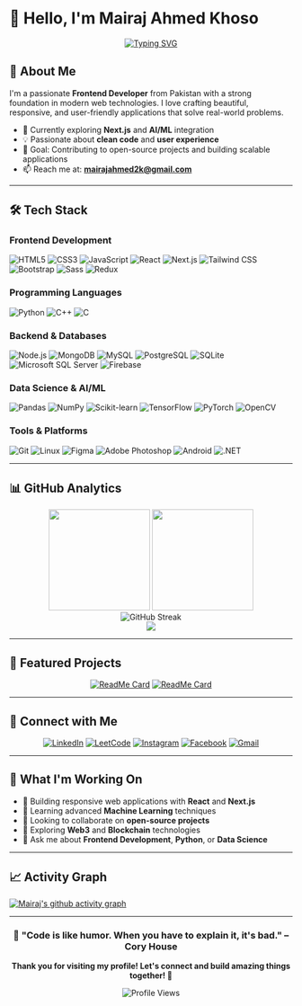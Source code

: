 # 👋 Hello, I'm Mairaj Ahmed Khoso

<div align="center">
  
[![Typing SVG](https://readme-typing-svg.herokuapp.com?font=Fira+Code&size=22&duration=3000&pause=1000&color=00D9FF&center=true&vCenter=true&width=600&lines=Frontend+Developer+%7C+Problem+Solver;Python+%7C+JavaScript+%7C+React+Expert;Building+Digital+Experiences;Always+Learning+New+Technologies)](https://git.io/typing-svg)

</div>

## 🚀 About Me

I'm a passionate **Frontend Developer** from Pakistan with a strong foundation in modern web technologies. I love crafting beautiful, responsive, and user-friendly applications that solve real-world problems.

- 🌱 Currently exploring **Next.js** and **AI/ML** integration
- 💡 Passionate about **clean code** and **user experience**
- 🎯 Goal: Contributing to open-source projects and building scalable applications
- 📫 Reach me at: **mairajahmed2k@gmail.com**

---

## 🛠️ Tech Stack

### **Frontend Development**
![HTML5](https://img.shields.io/badge/HTML5-E34F26?style=for-the-badge&logo=html5&logoColor=white)
![CSS3](https://img.shields.io/badge/CSS3-1572B6?style=for-the-badge&logo=css3&logoColor=white)
![JavaScript](https://img.shields.io/badge/JavaScript-F7DF1E?style=for-the-badge&logo=javascript&logoColor=black)
![React](https://img.shields.io/badge/React-20232A?style=for-the-badge&logo=react&logoColor=61DAFB)
![Next.js](https://img.shields.io/badge/Next.js-000000?style=for-the-badge&logo=next.js&logoColor=white)
![Tailwind CSS](https://img.shields.io/badge/Tailwind_CSS-38B2AC?style=for-the-badge&logo=tailwind-css&logoColor=white)
![Bootstrap](https://img.shields.io/badge/Bootstrap-563D7C?style=for-the-badge&logo=bootstrap&logoColor=white)
![Sass](https://img.shields.io/badge/Sass-CC6699?style=for-the-badge&logo=sass&logoColor=white)
![Redux](https://img.shields.io/badge/Redux-593D88?style=for-the-badge&logo=redux&logoColor=white)

### **Programming Languages**
![Python](https://img.shields.io/badge/Python-3776AB?style=for-the-badge&logo=python&logoColor=white)
![C++](https://img.shields.io/badge/C++-00599C?style=for-the-badge&logo=cplusplus&logoColor=white)
![C](https://img.shields.io/badge/C-00599C?style=for-the-badge&logo=c&logoColor=white)

### **Backend & Databases**
![Node.js](https://img.shields.io/badge/Node.js-43853D?style=for-the-badge&logo=node.js&logoColor=white)
![MongoDB](https://img.shields.io/badge/MongoDB-4EA94B?style=for-the-badge&logo=mongodb&logoColor=white)
![MySQL](https://img.shields.io/badge/MySQL-005C84?style=for-the-badge&logo=mysql&logoColor=white)
![PostgreSQL](https://img.shields.io/badge/PostgreSQL-316192?style=for-the-badge&logo=postgresql&logoColor=white)
![SQLite](https://img.shields.io/badge/SQLite-07405E?style=for-the-badge&logo=sqlite&logoColor=white)
![Microsoft SQL Server](https://img.shields.io/badge/Microsoft_SQL_Server-CC2927?style=for-the-badge&logo=microsoft-sql-server&logoColor=white)
![Firebase](https://img.shields.io/badge/Firebase-039BE5?style=for-the-badge&logo=Firebase&logoColor=white)

### **Data Science & AI/ML**
![Pandas](https://img.shields.io/badge/pandas-150458?style=for-the-badge&logo=pandas&logoColor=white)
![NumPy](https://img.shields.io/badge/numpy-013243?style=for-the-badge&logo=numpy&logoColor=white)
![Scikit-learn](https://img.shields.io/badge/scikit--learn-F7931E?style=for-the-badge&logo=scikit-learn&logoColor=white)
![TensorFlow](https://img.shields.io/badge/TensorFlow-FF6F00?style=for-the-badge&logo=tensorflow&logoColor=white)
![PyTorch](https://img.shields.io/badge/PyTorch-EE4C2C?style=for-the-badge&logo=pytorch&logoColor=white)
![OpenCV](https://img.shields.io/badge/opencv-5C3EE8?style=for-the-badge&logo=opencv&logoColor=white)

### **Tools & Platforms**
![Git](https://img.shields.io/badge/Git-F05032?style=for-the-badge&logo=git&logoColor=white)
![Linux](https://img.shields.io/badge/Linux-FCC624?style=for-the-badge&logo=linux&logoColor=black)
![Figma](https://img.shields.io/badge/Figma-F24E1E?style=for-the-badge&logo=figma&logoColor=white)
![Adobe Photoshop](https://img.shields.io/badge/Adobe%20Photoshop-31A8FF?style=for-the-badge&logo=Adobe%20Photoshop&logoColor=black)
![Android](https://img.shields.io/badge/Android-3DDC84?style=for-the-badge&logo=android&logoColor=white)
![.NET](https://img.shields.io/badge/.NET-5C2D91?style=for-the-badge&logo=.net&logoColor=white)

---

## 📊 GitHub Analytics

<div align="center">
  <img height="180em" src="https://github-readme-stats.vercel.app/api?username=mairaj001&show_icons=true&theme=tokyonight&include_all_commits=true&count_private=true"/>
  <img height="180em" src="https://github-readme-stats.vercel.app/api/top-langs/?username=mairaj001&layout=compact&langs_count=8&theme=tokyonight"/>
</div>

<div align="center">
  <img src="https://github-readme-streak-stats.herokuapp.com/?user=mairaj001&theme=tokyonight" alt="GitHub Streak"/>
</div>

<div align="center">
  <img src="https://github-profile-trophy.vercel.app/?username=mairaj001&theme=tokyonight&no-frame=true&no-bg=false&margin-w=4"/>
</div>

---

## 🌟 Featured Projects

<div align="center">

[![ReadMe Card](https://github-readme-stats.vercel.app/api/pin/?username=mairaj001&repo=your-project-name&theme=tokyonight)](https://github.com/mairaj001/your-project-name)
[![ReadMe Card](https://github-readme-stats.vercel.app/api/pin/?username=mairaj001&repo=another-project&theme=tokyonight)](https://github.com/mairaj001/another-project)

</div>

---

## 🤝 Connect with Me

<div align="center">
  
[![LinkedIn](https://img.shields.io/badge/LinkedIn-0077B5?style=for-the-badge&logo=linkedin&logoColor=white)](https://linkedin.com/in/mairaj-ahmed-5a84b8252)
[![LeetCode](https://img.shields.io/badge/LeetCode-000000?style=for-the-badge&logo=LeetCode&logoColor=#d16c06)](https://leetcode.com/mairaj001/)
[![Instagram](https://img.shields.io/badge/Instagram-E4405F?style=for-the-badge&logo=instagram&logoColor=white)](https://instagram.com/ig.mairaj001)
[![Facebook](https://img.shields.io/badge/Facebook-1877F2?style=for-the-badge&logo=facebook&logoColor=white)](https://www.facebook.com/mairajahmed.khoso)
[![Gmail](https://img.shields.io/badge/Gmail-D14836?style=for-the-badge&logo=gmail&logoColor=white)](mailto:mairajahmed2k@gmail.com)

</div>

---

## 💼 What I'm Working On

- 🔭 Building responsive web applications with **React** and **Next.js**
- 🌱 Learning advanced **Machine Learning** techniques
- 👯 Looking to collaborate on **open-source projects**
- 🤔 Exploring **Web3** and **Blockchain** technologies
- 💬 Ask me about **Frontend Development**, **Python**, or **Data Science**

---

## 📈 Activity Graph

[![Mairaj's github activity graph](https://github-readme-activity-graph.vercel.app/graph?username=mairaj001&theme=tokyo-night)](https://github.com/ashutosh00710/github-readme-activity-graph)

---

<div align="center">
  
### 🎯 "Code is like humor. When you have to explain it, it's bad." – Cory House

**Thank you for visiting my profile! Let's connect and build amazing things together! 🚀**

![Profile Views](https://komarev.com/ghpvc/?username=mairaj001&label=Profile%20views&color=0e75b6&style=flat)

</div>
